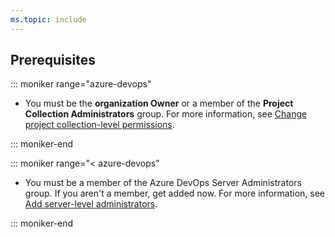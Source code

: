 ```yaml
---
ms.topic: include
---
```


## Prerequisites

::: moniker range="azure-devops" 
 
* You must be the **organization Owner** or a member of the **Project Collection Administrators** group. For more information, see [Change project collection-level permissions](../security/change-organization-collection-level-permissions.md).

::: moniker-end  

::: moniker range="< azure-devops"  

* You must be a member of the Azure DevOps Server Administrators group. If you aren't a member, get added now. For more information, see [Add server-level administrators](/azure/devops/server/admin/add-administrator).

::: moniker-end  	